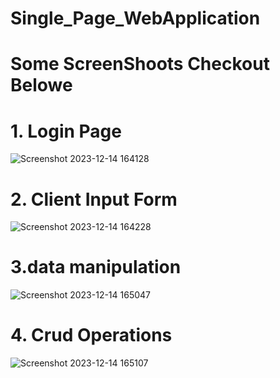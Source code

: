 # Single_Page_WebApplication
# Some ScreenShoots Checkout Belowe 
# 1. Login Page
![Screenshot 2023-12-14 164128](https://github.com/PavankumarMelkeri/Single_Page_WebApplication/assets/143866322/b348bba4-afff-4d2e-ab6a-dda09f93ee00)

# 2. Client Input Form 
![Screenshot 2023-12-14 164228](https://github.com/PavankumarMelkeri/Single_Page_WebApplication/assets/143866322/490edf32-0292-4718-b78b-a87cff853fe7)

# 3.data manipulation 
![Screenshot 2023-12-14 165047](https://github.com/PavankumarMelkeri/Single_Page_WebApplication/assets/143866322/4e7bcdf3-96f1-4c6c-bb34-b8310ebd37ca)

# 4. Crud Operations 

![Screenshot 2023-12-14 165107](https://github.com/PavankumarMelkeri/Single_Page_WebApplication/assets/143866322/4f7ca14b-03d5-411e-af92-94e7bec78b37)
